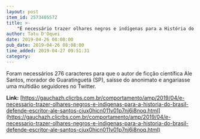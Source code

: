```yaml
---
layout: post
item_id: 2573405572
title: >-
    "É necessário trazer olhares negros e indígenas para a História do Brasil", defende escritor Ale Santos
author: Tatu D'Oquei
date: 2019-04-26 08:08:00
pub_date: 2019-04-26 08:08:00
time_added: 2019-04-27 09:51:31
category: 
---
```


Foram necessários 276 caracteres para que o autor de ficção científica Ale Santos, morador de Guaratinguetá (SP), saísse do anonimato e angariasse uma multidão seguidores no Twitter.

**Link:** [https://gauchazh.clicrbs.com.br/comportamento/amp/2019/04/e-necessario-trazer-olhares-negros-e-indigenas-para-a-historia-do-brasil-defende-escritor-ale-santos-cjux0hicn011v01p7nj6i8noq.html](https://gauchazh.clicrbs.com.br/comportamento/amp/2019/04/e-necessario-trazer-olhares-negros-e-indigenas-para-a-historia-do-brasil-defende-escritor-ale-santos-cjux0hicn011v01p7nj6i8noq.html)


